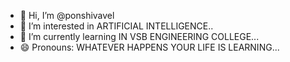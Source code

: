 - 👋 Hi, I’m @ponshivavel
- 👀 I’m interested in ARTIFICIAL INTELLIGENCE..
- 🌱 I’m currently learning IN VSB ENGINEERING COLLEGE...
- 😄 Pronouns: WHATEVER HAPPENS YOUR LIFE IS LEARNING...

